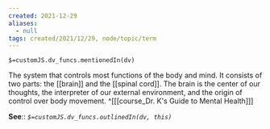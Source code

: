 ```yaml
---
created: 2021-12-29 
aliases:
  - null
tags: created/2021/12/29, node/topic/term
---
```

`$=customJS.dv_funcs.mentionedIn(dv)`

The system that controls most functions of the body and mind. It consists of two parts: the [[brain]] and the [[spinal cord]]. The brain is the center of our thoughts, the interpreter of our external environment, and the origin of control over body movement.
 ^[[[course_Dr. K's Guide to Mental Health]]]

**See**::
*`$=customJS.dv_funcs.outlinedIn(dv, this)`*